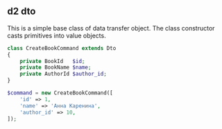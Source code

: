 ## d2 dto

This is a simple base class of data transfer object. The class constructor casts primitives into value objects.

```php
class CreateBookCommand extends Dto
{
    private BookId   $id;
    private BookName $name;
    private AuthorId $author_id;
}

$command = new CreateBookCommand([
    'id' => 1,
    'name' => 'Анна Каренина',
    'author_id' => 10,
]);
```
